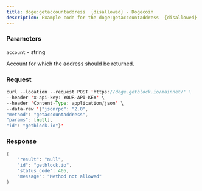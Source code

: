 ```yaml
---
title: doge:getaccountaddress  {disallowed} - Dogecoin
description: Example code for the doge:getaccountaddress  {disallowed} json-rpc method. Сomplete guide on how to use doge:getaccountaddress  {disallowed} json-rpc in GetBlock.io Web3 documentation.
---
```


### Parameters


`account` - string

Account for which the address should be returned.

### Request

``` java
curl --location --request POST 'https://doge.getblock.io/mainnet/' \
--header 'x-api-key: YOUR-API-KEY' \
--header 'Content-Type: application/json' \
--data-raw '{"jsonrpc": "2.0",
"method": "getaccountaddress",
"params": [null],
"id": "getblock.io"}'
```

###  Response

``` java
{
    "result": "null",
    "id": "getblock.io",
    "status_code": 405,
    "message": "Method not allowed"
}
```

